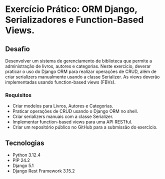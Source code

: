 # Exercício Prático: ORM Django, Serializadores e Function-Based Views.

## Desafio
Desenvolver um sistema de gerenciamento de biblioteca que permite a administração de livros, autores e categorias. Neste exercício, deverar praticar o uso do Django ORM para realizar operações de CRUD, além de criar serializers manualmente usando a classe Serializer. As views deverão implementadas usando function-based views (FBVs).

### Requisitos
- Criar modelos para Livros, Autores e Categorias.
- Praticar operações de CRUD usando o Django ORM no shell.
- Criar serializers manuais com a classe Serializer.
- Implementar function-based views para uma API RESTful.
- Criar um repositório público no GitHub para a submissão do exercício.

## Tecnologias
- Python 3.12.4
- PIP 24.2
- Django 5.1
- Django Rest Framework 3.15.2